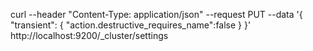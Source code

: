 curl --header "Content-Type: application/json" --request PUT --data '{ "transient": { "action.destructive_requires_name":false } }' http://localhost:9200/_cluster/settings
